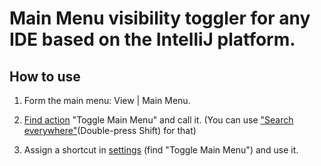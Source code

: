 # Main Menu visibility toggler for any IDE based on the IntelliJ platform.

## How to use

1. Form the main menu: View | Main Menu.

2. [Find action](https://www.jetbrains.com/help/idea/navigating-to-action.html) "Toggle Main Menu" and call it. (You can use ["Search everywhere"](https://www.jetbrains.com/help/idea/searching-everywhere.html)(Double-press Shift) for that)

3. Assign a shortcut in [settings](https://www.jetbrains.com/help/idea/keymap.html) (find "Toggle Main Menu") and use it.
